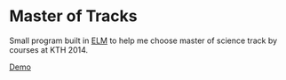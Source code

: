 Master of Tracks
================

Small program built in [ELM](http://elm-lang.org/) to help me choose master of science track by courses at KTH 2014. 

[Demo](https://sootn.github.io/Master-of-Tracks/build/tracks.html)